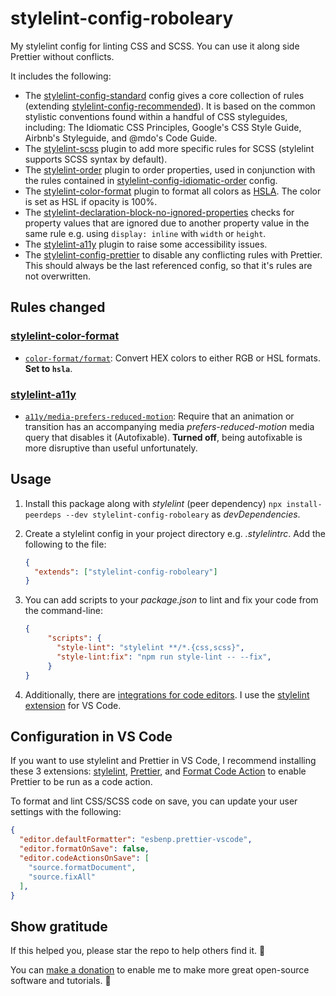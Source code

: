 # stylelint-config-roboleary

My stylelint config for linting CSS and SCSS. You can use it along side Prettier without conflicts.

It includes the following:
- The [stylelint-config-standard](https://github.com/stylelint/stylelint-config-standard) config gives a core collection of rules (extending [stylelint-config-recommended](https://github.com/stylelint/stylelint-config-recommended)). It is based on the common stylistic conventions found within a handful of CSS styleguides, including: The Idiomatic CSS Principles, Google's CSS Style Guide, Airbnb's Styleguide, and @mdo's Code Guide.
- The [stylelint-scss](https://github.com/kristerkari/stylelint-scss) plugin to add more specific rules for SCSS (stylelint supports SCSS syntax by default).
- The [stylelint-order](https://github.com/hudochenkov/stylelint-order) plugin to order properties, used in conjunction with the rules contained in [stylelint-config-idiomatic-order](https://github.com/ream88/stylelint-config-idiomatic-order) config.
- The [stylelint-color-format](https://github.com/filipekiss/stylelint-color-format) plugin to format all colors as [HSLA](https://www.w3schools.com/csSref/func_hsla.asp). The color is set as HSL if opacity is 100%.
- The [stylelint-declaration-block-no-ignored-properties](https://github.com/kristerkari/stylelint-declaration-block-no-ignored-properties) checks for property values that are ignored due to another property value in the same rule e.g. using `display: inline` with `width` or `height`.
- The [stylelint-a11y](https://github.com/YozhikM/stylelint-a11y) plugin to raise some accessibility issues.
- The [stylelint-config-prettier](https://github.com/prettier/stylelint-config-prettier) to disable any conflicting rules with Prettier. This should always be the last referenced config, so that it's rules are not overwritten.

## Rules changed

### [stylelint-color-format](https://github.com/filipekiss/stylelint-color-format)

- [`color-format/format`](https://github.com/filipekiss/stylelint-color-format#configuration-1):  Convert HEX colors to either RGB or HSL formats. **Set to `hsla`**.

### [stylelint-a11y](https://github.com/YozhikM/stylelint-a11y)

- [`a11y/media-prefers-reduced-motion`](https://github.com/YozhikM/stylelint-a11y/blob/master/src/rules/media-prefers-reduced-motion/README.md): Require that an animation or transition has an accompanying media *prefers-reduced-motion* media query that disables it (Autofixable). **Turned off**, being autofixable is more disruptive than useful unfortunately.

## Usage

1. Install this package along with *stylelint* (peer dependency) `npx install-peerdeps --dev stylelint-config-roboleary` as *devDependencies*.
1. Create a stylelint config in your project directory e.g. *.stylelintrc*. Add the following to the file:

	```json
    {
      "extends": ["stylelint-config-roboleary"]
    }
	```

1. You can add scripts to your _package.json_ to lint and fix your code from the command-line:

   ```json
   {
        "scripts": {
          "style-lint": "stylelint **/*.{css,scss}",
          "style-lint:fix": "npm run style-lint -- --fix",
        }
   }
   ```

1. Additionally, there are [integrations for code editors](https://stylelint.io/user-guide/integrations/editor). I use the [stylelint extension](https://marketplace.visualstudio.com/items?itemName=stylelint.vscode-stylelint) for VS Code.

## Configuration in VS Code

If you want to use stylelint and Prettier in VS Code, I recommend installing these 3 extensions: [stylelint](https://marketplace.visualstudio.com/items?itemName=stylelint.vscode-stylelint), [Prettier](https://marketplace.visualstudio.com/items?itemName=esbenp.prettier-vscode), and [Format Code Action](https://marketplace.visualstudio.com/items?itemName=rohit-gohri.format-code-action&ssr=false#review-details) to enable Prettier to be run as a code action.

To format and lint CSS/SCSS code on save, you can update your user settings with the following:

```json
{
  "editor.defaultFormatter": "esbenp.prettier-vscode",
  "editor.formatOnSave": false,
  "editor.codeActionsOnSave": [
    "source.formatDocument",
    "source.fixAll"
  ],
}
```

## Show gratitude

If this helped you, please star the repo to help others find it. 🌟

You can [make a donation](https://ko-fi.com/roboleary) to enable me to make more great open-source software and tutorials. 🙏
